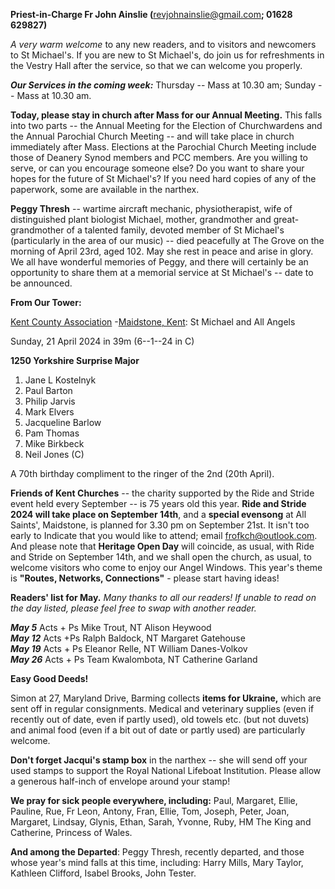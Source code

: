 
**Priest-in-Charge Fr John Ainslie (**<revjohnainslie@gmail.com>**;
01628 629827)**

*A very warm welcome* to any new readers, and to visitors and newcomers
to St Michael\'s. If you are new to St Michael\'s, do join us for
refreshments in the Vestry Hall after the service, so that we can
welcome you properly.

***Our Services in the coming week:*** Thursday -- Mass at 10.30 am;
Sunday -- Mass at 10.30 am.

**Today, please stay in church after Mass for our Annual Meeting.** This
falls into two parts -- the Annual Meeting for the Election of
Churchwardens and the Annual Parochial Church Meeting -- and will take
place in church immediately after Mass. Elections at the Parochial
Church Meeting include those of Deanery Synod members and PCC members.
Are you willing to serve, or can you encourage someone else? Do you want
to share your hopes for the future of St Michael\'s? If you need hard
copies of any of the paperwork, some are available in the narthex.

**Peggy Thresh** -- wartime aircraft mechanic, physiotherapist, wife of
distinguished plant biologist Michael, mother, grandmother and
great-grandmother of a talented family, devoted member of St Michael\'s
(particularly in the area of our music) -- died peacefully at The Grove
on the morning of April 23rd, aged 102. May she rest in peace and
arise in glory. We all have wonderful memories of Peggy, and there will
certainly be an opportunity to share them at a memorial service at St
Michael\'s -- date to be announced.

**From Our Tower:**

[Kent County
Association](https://bb.ringingworld.co.uk/performances-report.php?association_id=19&year=2024)
-[Maidstone](https://dove.cccbr.org.uk/tower/12644#_blank)[,
Kent](https://dove.cccbr.org.uk/tower/12644#_blank): St Michael and All
Angels

Sunday, 21 April 2024 in 39m (6--1--24 in C)

**1250 Yorkshire Surprise Major**

1. Jane L Kostelnyk
2. Paul Barton
3. Philip Jarvis
4. Mark Elvers
5. Jacqueline Barlow
6. Pam Thomas
7. Mike Birkbeck
8. Neil Jones (C)

A 70th birthday compliment to the ringer of the 2nd (20th April).

**Friends of Kent Churches** -- the charity supported by the Ride and
Stride event held every September -- is 75 years old this year. **Ride
and Stride 2024 will take place on September 14th**, and a **special
evensong** at All Saints\', Maidstone, is planned for 3.30 pm on
September 21st. It isn\'t too early to Indicate that you would like to
attend; email <frofkch@outlook.com>. And please note that **Heritage
Open Day** will coincide, as usual, with Ride and Stride on September
14th, and we shall open the church, as usual, to welcome visitors who
come to enjoy our Angel Windows. This year\'s theme is **"Routes,
Networks, Connections"** - please start having ideas!

**Readers\' list for May.** *Many thanks to all our readers! If unable
to read on the day listed, please feel free to swap with another
reader.*

***May 5*** Acts + Ps Mike Trout, NT Alison Heywood  
***May 12*** Acts +Ps Ralph Baldock, NT Margaret Gatehouse  
***May 19*** Acts + Ps Eleanor Relle, NT William Danes-Volkov  
***May 26*** Acts + Ps Team Kwalombota, NT Catherine Garland  

**Easy Good Deeds!**

Simon at 27, Maryland Drive, Barming collects **items for Ukraine,**
which are sent off in regular consignments. Medical and veterinary
supplies (even if recently out of date, even if partly used), old towels
etc. (but not duvets) and animal food (even if a bit out of date or
partly used) are particularly welcome.

**Don\'t forget Jacqui\'s stamp box** in the narthex -- she will send
off your used stamps to support the Royal National Lifeboat Institution.
Please allow a generous half-inch of envelope around your stamp!

**We pray for sick people everywhere, including:** Paul, Margaret,
Ellie, Pauline, Rue, Fr Leon, Antony, Fran, Ellie, Tom, Joseph, Peter,
Joan, Margaret, Lindsay, Glynis, Ethan, Sarah, Yvonne, Ruby, HM The King
and Catherine, Princess of Wales.

**And among the Departed**: Peggy Thresh, recently departed, and those
whose year\'s mind falls at this time, including: Harry Mills, Mary
Taylor, Kathleen Clifford, Isabel Brooks, John Tester.
